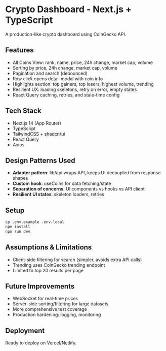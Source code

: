# Crypto Dashboard - Next.js + TypeScript

A production-like crypto dashboard using CoinGecko API.

## Features
- All Coins View: rank, name, price, 24h change, market cap, volume
- Sorting by price, 24h change, market cap, volume
- Pagination and search (debounced)
- Row click opens detail modal with coin info
- Highlights section: top gainers, top losers, highest volume, trending
- Resilient UX: loading skeletons, retry on error, empty states
- React Query caching, retries, and stale-time config

## Tech Stack
- Next.js 14 (App Router)
- TypeScript
- TailwindCSS + shadcn/ui
- React Query
- Axios

## Design Patterns Used
- **Adapter pattern**: lib/api wraps API, keeps UI decoupled from response shapes
- **Custom hook**: useCoins for data fetching/state
- **Separation of concerns**: UI components vs hooks vs API client
- **Resilient UI states**: skeleton loaders, retries

## Setup
```bash
cp .env.example .env.local
npm install
npm run dev
```

## Assumptions & Limitations
- Client-side filtering for search (simpler, avoids extra API calls)
- Trending uses CoinGecko trending endpoint
- Limited to top 20 results per page

## Future Improvements
- WebSocket for real-time prices
- Server-side sorting/filtering for large datasets
- More comprehensive test coverage
- Production hardening: logging, monitoring

## Deployment
Ready to deploy on Vercel/Netlify.

